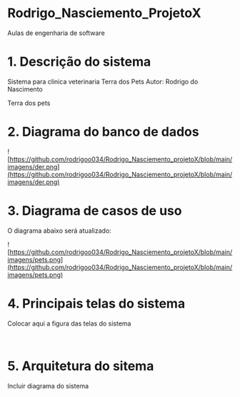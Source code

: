 # Rodrigo_Nasciemento_ProjetoX
Aulas de engenharia de software 

# 1. Descrição do sistema

Sistema para clinica veterinaria Terra dos Pets
Autor: Rodrigo do Nascimento


Terra dos pets

# 2. Diagrama do banco de dados 

![https://github.com/rodrigoo034/Rodrigo_Nasciemento_projetoX/blob/main/imagens/der.png](https://github.com/rodrigoo034/Rodrigo_Nasciemento_projetoX/blob/main/imagens/der.png)

# 3. Diagrama de casos de uso

O diagrama abaixo será atualizado:

![https://github.com/rodrigoo034/Rodrigo_Nasciemento_projetoX/blob/main/imagens/pets.png](https://github.com/rodrigoo034/Rodrigo_Nasciemento_projetoX/blob/main/imagens/pets.png)


# 4. Principais telas do sistema

Colocar aqui a figura das telas do sistema

![]()

# 5. Arquitetura do sitema

Incluir diagrama do sistema

![]()